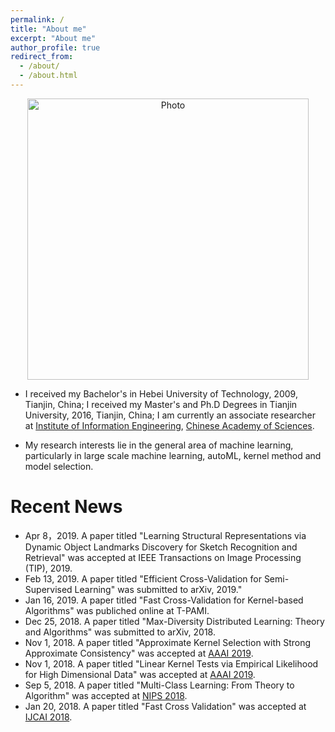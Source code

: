 ```yaml
---
permalink: /
title: "About me"
excerpt: "About me"
author_profile: true
redirect_from: 
  - /about/
  - /about.html
---
```


<p align="center">
  <img src="https://IIE-liuyong.github.io/files/yongliu.jpg?raw=true" alt="Photo" style="width: 450px;"/>
</p>

* I received my Bachelor's in Hebei University of Technology, 2009, Tianjin, China; I received my Master's and Ph.D Degrees in Tianjin University, 2016, Tianjin, China; I am currently an associate researcher at [Institute of Information Engineering](https://iie.ac.cn/), [Chinese Academy of Sciences](https://ucas.ac.cn/).

* My research interests lie in the general area of machine learning, particularly in large scale machine learning, autoML, kernel method and model selection.

# Recent News
* Apr 8，2019. A paper titled "Learning Structural Representations via Dynamic Object Landmarks Discovery for Sketch Recognition and Retrieval" was accepted at IEEE Transactions on Image Processing (TIP), 2019.
* Feb 13, 2019. A paper titled "Efficient Cross-Validation for Semi-Supervised Learning" was submitted to arXiv, 2019."
* Jan 16, 2019. A paper titled "Fast Cross-Validation for Kernel-based Algorithms" was publiched online at T-PAMI.
* Dec 25, 2018. A paper titled "Max-Diversity Distributed Learning: Theory and Algorithms" was submitted to arXiv, 2018.
* Nov 1, 2018. A paper titled "Approximate Kernel Selection with Strong Approximate Consistency" was accepted at [AAAI 2019](https://aaai.org/Conferences/AAAI-19/).
* Nov 1, 2018. A paper titled "Linear Kernel Tests via Empirical Likelihood for High Dimensional Data" was accepted at [AAAI 2019](https://aaai.org/Conferences/AAAI-19/).
* Sep 5, 2018. A paper titled "Multi-Class Learning: From Theory to Algorithm" was accepted at [NIPS 2018](https://nips.cc/Conferences/2018).
* Jan 20, 2018. A paper titled "Fast Cross Validation" was accepted at [IJCAI 2018](http://www.ijcai-18.org/).
